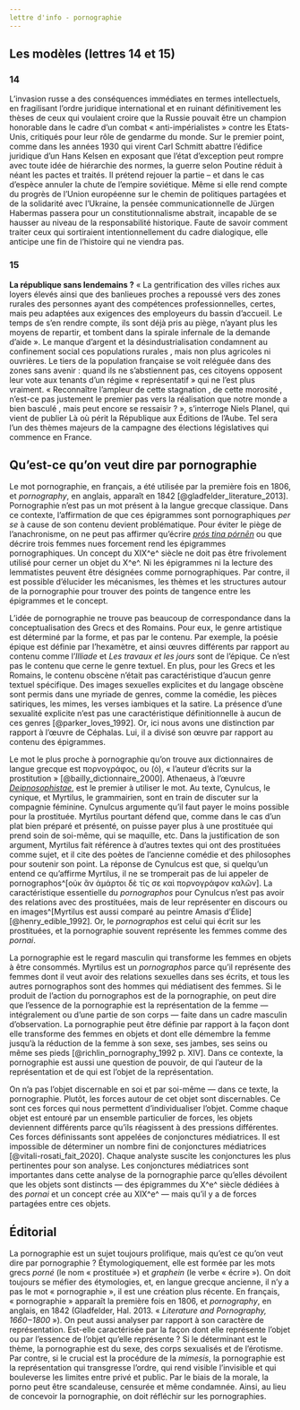 ```yaml
---
lettre d'info - pornographie
---
```


## Les modèles (lettres 14 et 15)

### 14 
L’invasion russe a des conséquences immédiates en termes intellectuels, en fragilisant l’ordre juridique international et en ruinant définitivement les thèses de ceux qui voulaient croire que la Russie pouvait être un champion honorable dans le cadre d’un combat « anti-impérialistes » contre les Etats-Unis, critiqués pour leur rôle de gendarme du monde. Sur le premier point, comme dans les années 1930 qui virent Carl Schmitt abattre l’édifice juridique d’un Hans Kelsen en exposant que l’état d’exception peut rompre avec toute idée de hiérarchie des normes, la guerre selon Poutine réduit à néant les pactes et traités. Il prétend rejouer la partie – et dans le cas d’espèce annuler la chute de l’empire soviétique. Même si elle rend compte du progrès de l’Union européenne sur le chemin de politiques partagées et de la solidarité avec l’Ukraine, la pensée communicationnelle de Jürgen Habermas passera pour un constitutionnalisme abstrait, incapable de se hausser au niveau de la responsabilité historique. Faute de savoir comment traiter ceux qui sortiraient intentionnellement du cadre dialogique, elle anticipe une fin de l’histoire qui ne viendra pas.
### 15
**La république sans lendemains ?**
« La gentrification des villes riches aux loyers élevés ainsi que des banlieues proches a repoussé vers des zones rurales des personnes ayant des compétences professionnelles, certes, mais peu adaptées aux exigences des employeurs du bassin d’accueil. Le temps de s’en rendre compte, ils sont  déjà pris au piège, n’ayant plus les moyens de repartir, et tombent dans la spirale infernale de la demande d’aide ». Le manque d’argent et la désindustrialisation condamnent au confinement social ces populations rurales , mais non plus agricoles ni ouvrières. Le tiers de la population française se voit reléguée dans des zones sans avenir : quand ils ne s’abstiennent pas, ces citoyens opposent leur vote aux tenants d’un régime « représentatif » qui ne l’est plus vraiment. « Reconnaître l’ampleur de cette stagnation , de cette morosité ,  n’est-ce pas justement le premier pas vers la réalisation que notre monde a bien basculé , mais peut encore se ressaisir ? », s’interroge Niels Planel, qui vient de publier Là où périt la République aux Éditions de l’Aube. Tel sera l’un des thèmes majeurs de la campagne des élections législatives qui commence en France.

## Qu’est-ce qu’on veut dire par pornographie

Le mot pornographie, en français, a été utilisée par la première fois en 1806, et *pornography*, en anglais, apparaît en 1842 [@gladfelder_literature_2013]. Pornographie n’est pas un mot présent à la langue grecque classique. Dans ce contexte, l’affirmation de que ces épigrammes sont pornographiques *per se* à cause de son contenu devient problématique. Pour éviter le piège de l’anachronisme, on ne peut pas affirmer qu’écrire [*prós tina pórnēn*](https://anthologiagraeca.org/passages/urn:cts:greekLit:tlg5011.tlg001.sag:5.41.2/) ou que décrire trois femmes nues forcement rend les épigrammes pornographiques. Un concept du XIX^e^ siècle ne doit pas être frivolement utilisé pour cerner un objet du X^e^. Ni les épigrammes ni la lecture des lemmatistes peuvent être désignées comme pornographiques. Par contre, il est possible d’élucider les mécanismes, les thèmes et les structures autour de la pornographie pour trouver des points de tangence entre les épigrammes et le concept. 

L’idée de pornographie ne trouve pas beaucoup de correspondance dans la conceptualisation des Grecs et des Romains. Pour eux, le genre artistique est déterminé par la forme, et pas par le contenu. Par exemple, la poésie épique est définie par l’hexamètre, et ainsi œuvres différents par rapport au contenu comme l’*Illiade* et *Les travaux et les jours* sont de l’épique. Ce n’est pas le contenu que cerne le genre textuel. En plus, pour les Grecs et les Romains, le contenu obscène n’était pas caractéristique d’aucun genre textuel spécifique. Des images sexuelles explicites et du langage obscène sont permis dans une myriade de genres, comme la comédie, les pièces satiriques, les mimes, les verses iambiques et la satire. La présence d’une sexualité explicite n’est pas une caractéristique définitionnelle à aucun de ces genres [@parker_loves_1992]. Or, ici nous avons une distinction par rapport à l’œuvre de Céphalas. Lui, il a divisé son œuvre par rapport au contenu des épigrammes.

Le mot le plus proche à pornographie qu’on trouve aux dictionnaires de langue grecque est πορνογράφος, ου (ὁ), « l’auteur d’écrits sur la prostitution » [@bailly_dictionnaire_2000]. Athenaeus, à l’œuvre [*Deipnosophistae*](http://data.perseus.org/citations/urn:cts:greekLit:tlg0008.tlg001.perseus-grc1:567b), est le premier à utiliser le mot. Au texte, Cynulcus, le cynique, et Myrtilus, le grammairien, sont en train de discuter sur la compagnie féminine. Cynulcus argumente qu’il faut payer le moins possible pour la prostituée. Myrtilus pourtant défend que, comme dans le cas d’un plat bien préparé et présenté, on puisse payer plus à une prostituée qui prend soin de soi-même, qui se maquille, etc. Dans la justification de son argument, Myrtilus fait référence à d’autres textes qui ont des prostituées comme sujet, et il cite des poètes de l’ancienne comédie et des philosophes pour soutenir son point. La réponse de Cynulcus est que, si quelqu’un entend ce qu’affirme Myrtilus, il ne se tromperait pas de lui appeler de pornographos^[οὐκ ἂν ἁμάρτοι δὲ τίς σε καὶ πορνογράφον καλῶν]. La caractéristique essentielle du *pornographos* pour Cynulcus n’est pas avoir des relations avec des prostituées, mais de leur représenter en discours ou en images^[Myrtilus est aussi comparé au peintre Amasis d’Élide] [@henry_edible_1992]. Or, le *pornographos* est celui qui écrit sur les prostituées, et la pornographie souvent représente les femmes comme des *pornai*.

La pornographie est le regard masculin qui transforme les femmes en objets à être consommés. Myrtilus est un *pornographos* parce qu’il représente des femmes dont il veut avoir des relations sexuelles dans ses écrits, et tous les autres pornographos sont des hommes qui médiatisent des femmes. Si le produit de l’action du pornographos est de la pornographie, on peut dire que l’essence de la pornographie est la représentation de la femme — intégralement ou d’une partie de son corps — faite dans un cadre masculin d’observation. La pornographie peut être définie par rapport à la façon dont elle transforme des femmes en objets et dont elle démembre la femme jusqu’à la réduction de la femme à son sexe, ses jambes, ses seins ou même ses pieds [@richlin_pornography_1992 p. XIV]. Dans ce contexte, la pornographie est aussi une question de pouvoir, de qui l’auteur de la représentation et de qui est l’objet de la représentation. 

On n’a pas l’objet discernable en soi et par soi-même — dans ce texte, la pornographie. Plutôt, les forces autour de cet objet sont discernables. Ce sont ces forces qui nous permettent d’individualiser l’objet. Comme chaque objet est entouré par un ensemble particulier de forces, les objets deviennent différents parce qu’ils réagissent à des pressions différentes. Ces forces définissants sont appelées de conjonctures médiatrices. Il est impossible de déterminer un nombre fini de conjonctures médiatrices [@vitali-rosati_fait_2020]. Chaque analyste suscite les conjonctures les plus pertinentes pour son analyse. Les conjonctures médiatrices sont importantes dans cette analyse de la pornographie parce qu’elles dévoilent que les objets sont distincts — des épigrammes du X^e^ siècle dédiées à des *pornai* et un concept crée au XIX^e^ — mais qu’il y a de forces partagées entre ces objets.

## Éditorial

La pornographie est un sujet toujours prolifique, mais qu’est ce qu’on veut dire par pornographie ? Étymologiquement, elle est formée par les mots grecs *porné* (le nom « prostituée ») et *graphein* (le verbe « écrire »). On doit toujours se méfier des étymologies, et, en langue grecque ancienne, il n’y a pas le mot « pornographie », il est une création plus récente. En français, « pornographie » apparaît la première fois en 1806, et *pornography*, en anglais, en 1842 (Gladfelder, Hal. 2013. « *Literature and Pornography, 1660‒1800* »). On peut aussi analyser par rapport à son caractère de représentation. Est-elle caractérisée par la façon dont elle représente l’objet ou par l’essence de l’objet qu’elle représente ? Si le déterminant est le thème, la pornographie est du sexe, des corps sexualisés et de l’érotisme. Par contre, si le crucial est la procédure de la *mimesis*, la pornographie est la représentation qui transgresse l’ordre, qui rend visible l’invisible et qui bouleverse les limites entre privé et public. Par le biais de la morale, la porno peut être scandaleuse, censurée et même condamnée. Ainsi, au lieu de concevoir la pornographie, on doit réfléchir sur les pornographies. 